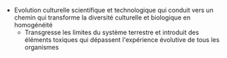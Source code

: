 - Evolution culturelle scientifique et technologique qui conduit vers un chemin qui transforme la diversité culturelle et biologique en homogénéité
	- Transgresse les limites du système terrestre et introduit des éléments toxiques qui dépassent l'expérience évolutive de tous les organismes